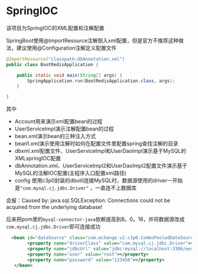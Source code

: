 # SpringIOC
该项目为SpringIOC的XML配置和注解配置

SpringBoot使用@ImportResource注解倒入xml配置，但是官方不推荐这种做法，建议使用@Configuration注解定义配置文件
```java
@ImportResource("classpath:dbAnnotation.xml")
public class BootRedisApplication {

    public static void main(String[] args) {
        SpringApplication.run(BootRedisApplication.class, args);
    }

}
```

其中
- Account用来演示xml配置bean的过程
- UserServiceImpl演示注解配置bean的过程
- bean.xml演示bean的三种注入方式
- bean1.xml演示使用注解时如何在配置文件里配置spring查找注解的目录
- dbxml.xml配置文件、UserServiceImpl和UserDaoImpl演示基于MySQL的XMLspringIOC配置
- dbAnnotation.xml、UserServiceImpl2和UserDaoImpl2配置文件演示基于MySQL的注解IOC配置(主程序入口配置xml路径)
- config
使用c3p0封装的dbutil连接MySQL时，数据源使用的driver一开始是`"com.mysql.cj.jdbc.Driver"` ，一直连不上数据库

会报：Caused by: java.sql.SQLException: Connections could not be acquired from the underlying database!

后来把pom里的`mysql-connector-java`依赖提高到8。0。16，并将数据源改成`com.mysql.cj.jdbc.Driver`即可连接成功
```xml
  <bean id="dataSource" class="com.mchange.v2.c3p0.ComboPooledDataSource">
        <property name="driverClass" value="com.mysql.cj.jdbc.Driver"></property>
        <property name="jdbcUrl" value="jdbc:mysql://localhost:3306/eesy"></property>
        <property name="user" value="root"></property>
        <property name="password" value="123456"></property>
   </bean>
```